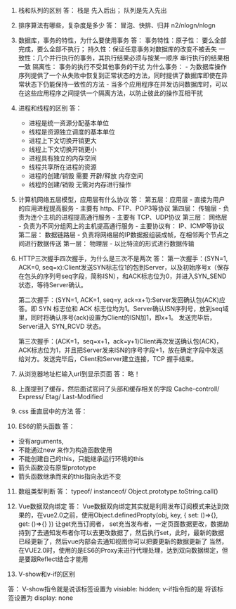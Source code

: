 

1. 栈和队列的区别
  答： 栈是 先入后出； 队列是先入先出

2. 排序算法有哪些，复杂度是多少
  答： 冒泡、快排、归并 n2/nlogn/nlogn

3. 数据库，事务的特性，为什么要使用事务
  答： 事务特性：原子性： 要么全部完成，要么全部不执行；
                持久性：保证任意事务对数据库的改变不被丢失
                一致性：几个并行执行的事务，其执行结果必须与按某一顺序 串行执行的结果相一致
                隔离性： 事务的执行不受其他事务的干扰
      为什么事务：
        - 为数据库操作序列提供了一个从失败中恢复到正常状态的方法，同时提供了数据库即使在异常状态下仍能保持一致性的方法
        - 当多个应用程序在并发访问数据库时，可以在这些应用程序之间提供一个隔离方法，以防止彼此的操作互相干扰

4. 进程和线程的区别
  答： 
    - 进程是统一资源分配基本单位
    - 线程是资源独立调度的基本单位
    - 进程上下文切换开销更大
    - 线程上下文切换开销更小
    - 进程具有独立的内存空间
    - 线程共享所在进程的资源
    - 进程的创建/销毁 需要 开辟/释放 内存空间
    - 线程的创建/销毁 无需对内存进行操作


5. 计算机网络五层模型，应用层有什么协议
    答： 
      第五层：应用层
        - 直接为用户的应用进程提高服务
        - 主要有 http、FTP、POP3等协议
      第四层： 传输层
        - 负责为连个主机的进程提高通行服务
        - 主要有 TCP、UDP协议
      第三层： 网络层
        - 负责为不同分组网上的主机提高通行服务
        - 主要协议有： IP、ICMP等协议
      第二层： 数据链路层
        - 负责将网络层的IP数据报组装成帧，在相邻两个节点之间进行数据传送
      第一层： 物理层
        - 以比特流的形式进行数据传输

6. HTTP三次握手四次握手，为什么是三次不是两次
  答：
      第一次握手：(SYN=1, ACK=0, seq=x):Client发送SYN标志位1的包到Server，以及初始序号x（保存在包头的序列号seq字段，简称ISN），和ACK标志位为0，并进入SYN_SEND状态，等待Server确认。

      第二次握手：(SYN=1, ACK=1, seq=y, ack=x+1):Server发回确认包(ACK)应答。即 SYN 标志位和 ACK 标志位均为1。Server确认ISN序列号，放到seq域里，同时将确认序号(ack)设置为Client的ISN加1，即x+1。 发送完毕后，Server进入 SYN_RCVD 状态。

      第三次握手：(ACK=1，seq=x+1，ack=y+1)Client再次发送确认包(ACK)，ACK标志位为1，并且把Server发来ISN的序号字段+1，放在确定字段中发送给对方。发送完毕后，Client和Server建立连接，TCP 握手结束。

7. 从浏览器地址栏输入url到显示页面
  答： 略！

8. 上面提到了缓存，然后面试官问了头部和缓存相关的字段
  Cache-controll/ Express/ Etag/ Last-Modified

9. css 垂直居中的方法
  答： 

10. ES6的箭头函数
  答：
  - 没有arguments,
  - 不能通过new 来作为构造函数使用
  - 不能创建自己的this，只能继承运行环境的this
  - 箭头函数没有原型prototype
  - 箭头函数继承而来的this指向永远不变

11. 数组类型判断
  答： typeof/ instanceof/ Object.prototype.toString.call()

12. Vue数据双向绑定
  答：  Vue数据双向绑定其实就是利用发布订阅模式来达到效果的，在vue2.0之前，使用Object.definedPropty(obj, key, {
    set: ()=>{},
    get: ()=>{}
  })
  让get充当订阅者， set充当发布者，一定页面数据更改，数据劫持到了去通知发布者你可以去更改数据了，然后执行set，此时，最新的数据已经更新了，然后vue内部会去通知视图你可以把要更新的数据更新了
  当然，在VUE2.0时，使用的是ES6的Proxy来进行代理处理，达到双向数据绑定，但是要跟Reflect结合才能用

13. V-show和v-if的区别

  答： V-show指令就是说该标签设置为 visiable: hidden;
      v-if指令指的是 将该标签设置为 display: none